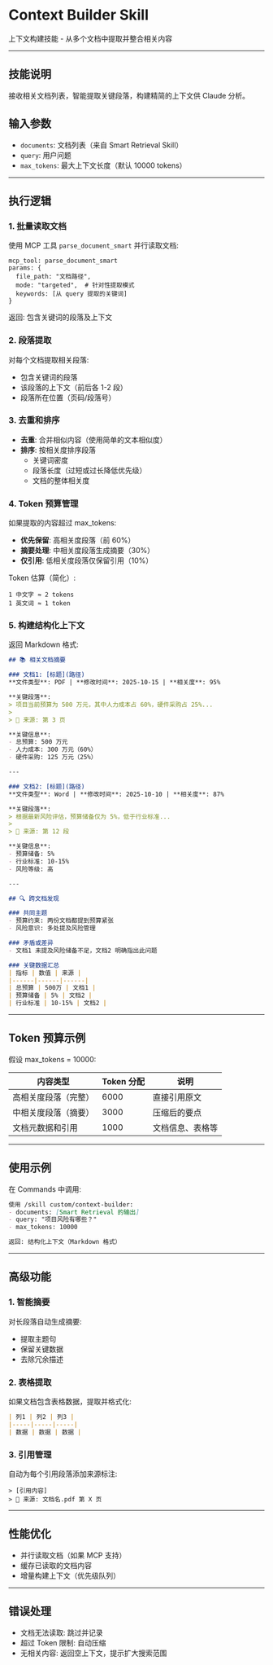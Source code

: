 # Context Builder Skill
上下文构建技能 - 从多个文档中提取并整合相关内容

---

## 技能说明
接收相关文档列表，智能提取关键段落，构建精简的上下文供 Claude 分析。

## 输入参数
- `documents`: 文档列表（来自 Smart Retrieval Skill）
- `query`: 用户问题
- `max_tokens`: 最大上下文长度（默认 10000 tokens）

---

## 执行逻辑

### 1. 批量读取文档

使用 MCP 工具 `parse_document_smart` 并行读取文档:

```
mcp_tool: parse_document_smart
params: {
  file_path: "文档路径",
  mode: "targeted",  # 针对性提取模式
  keywords: [从 query 提取的关键词]
}
```

返回: 包含关键词的段落及上下文

### 2. 段落提取

对每个文档提取相关段落:
- 包含关键词的段落
- 该段落的上下文（前后各 1-2 段）
- 段落所在位置（页码/段落号）

### 3. 去重和排序

- **去重**: 合并相似内容（使用简单的文本相似度）
- **排序**: 按相关度排序段落
  - 关键词密度
  - 段落长度（过短或过长降低优先级）
  - 文档的整体相关度

### 4. Token 预算管理

如果提取的内容超过 max_tokens:
- **优先保留**: 高相关度段落（前 60%）
- **摘要处理**: 中相关度段落生成摘要（30%）
- **仅引用**: 低相关度段落仅保留引用（10%）

Token 估算（简化）:
```
1 中文字 ≈ 2 tokens
1 英文词 ≈ 1 token
```

### 5. 构建结构化上下文

返回 Markdown 格式:

```markdown
## 📚 相关文档摘要

### 文档1: [标题](路径)
**文件类型**: PDF | **修改时间**: 2025-10-15 | **相关度**: 95%

**关键段落**:
> 项目当前预算为 500 万元，其中人力成本占 60%，硬件采购占 25%...
>
> 📄 来源: 第 3 页

**关键信息**:
- 总预算: 500 万元
- 人力成本: 300 万元（60%）
- 硬件采购: 125 万元（25%）

---

### 文档2: [标题](路径)
**文件类型**: Word | **修改时间**: 2025-10-10 | **相关度**: 87%

**关键段落**:
> 根据最新风险评估，预算储备仅为 5%，低于行业标准...
>
> 📄 来源: 第 12 段

**关键信息**:
- 预算储备: 5%
- 行业标准: 10-15%
- 风险等级: 高

---

## 🔍 跨文档发现

### 共同主题
- 预算约束: 两份文档都提到预算紧张
- 风险意识: 多处提及风险管理

### 矛盾或差异
- 文档1 未提及风险储备不足，文档2 明确指出此问题

### 关键数据汇总
| 指标 | 数值 | 来源 |
|------|------|------|
| 总预算 | 500万 | 文档1 |
| 预算储备 | 5% | 文档2 |
| 行业标准 | 10-15% | 文档2 |
```

---

## Token 预算示例

假设 max_tokens = 10000:

| 内容类型 | Token 分配 | 说明 |
|---------|-----------|------|
| 高相关度段落（完整） | 6000 | 直接引用原文 |
| 中相关度段落（摘要） | 3000 | 压缩后的要点 |
| 文档元数据和引用 | 1000 | 文档信息、表格等 |

---

## 使用示例

在 Commands 中调用:

```markdown
使用 /skill custom/context-builder:
- documents: [Smart Retrieval 的输出]
- query: "项目风险有哪些？"
- max_tokens: 10000

返回: 结构化上下文（Markdown 格式）
```

---

## 高级功能

### 1. 智能摘要
对长段落自动生成摘要:
- 提取主题句
- 保留关键数据
- 去除冗余描述

### 2. 表格提取
如果文档包含表格数据，提取并格式化:
```markdown
| 列1 | 列2 | 列3 |
|-----|-----|-----|
| 数据 | 数据 | 数据 |
```

### 3. 引用管理
自动为每个引用段落添加来源标注:
```
> [引用内容]
> 📄 来源: 文档名.pdf 第 X 页
```

---

## 性能优化

- 并行读取文档（如果 MCP 支持）
- 缓存已读取的文档内容
- 增量构建上下文（优先级队列）

---

## 错误处理

- 文档无法读取: 跳过并记录
- 超过 Token 限制: 自动压缩
- 无相关内容: 返回空上下文，提示扩大搜索范围

